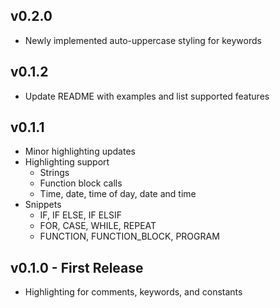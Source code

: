 ## v0.2.0
* Newly implemented auto-uppercase styling for keywords

## v0.1.2
* Update README with examples and list supported features

## v0.1.1 
* Minor highlighting updates
* Highlighting support
	* Strings
	* Function block calls
	* Time, date, time of day, date and time
* Snippets
	* IF, IF ELSE, IF ELSIF
	* FOR, CASE, WHILE, REPEAT
	* FUNCTION, FUNCTION_BLOCK, PROGRAM

## v0.1.0 - First Release
* Highlighting for comments, keywords, and constants
